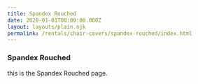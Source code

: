 ```yaml
---
title: Spandex Rouched
date: 2020-01-01T00:00:00.000Z
layout: layouts/plain.njk
permalink: /rentals/chair-covers/spandex-rouched/index.html
---
```


### Spandex Rouched

<p>
this is the Spandex Rouched page.
</p>